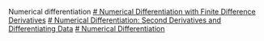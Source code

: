 Numerical differentiation
[# Numerical Differentiation with Finite Difference Derivatives](https://www.youtube.com/watch?v=9fGaTU1-f-0)
[# Numerical Differentiation: Second Derivatives and Differentiating Data](https://www.youtube.com/watch?v=dKyqCPjhv0I)
[# Numerical Differentiation](https://www.youtube.com/watch?v=zM2wim4JZd0)